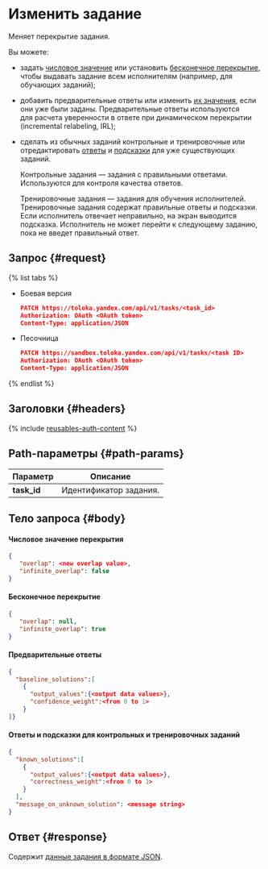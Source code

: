# Изменить задание

Меняет перекрытие задания.

Вы можете:
 
- задать [числовое значение](create-task.md#overlap) или установить [бесконечное перекрытие](create-task.md#infinite), чтобы выдавать задание всем исполнителям (например, для обучающих заданий);
- добавить предварительные ответы или изменить [их значения](create-task.md#baseline), если они уже были заданы.
  Предварительные ответы используются для расчета уверенности в ответе при динамическом перекрытии (incremental relabeling, IRL);
    
- сделать из обычных заданий контрольные и тренировочные или отредактировать [ответы](create-task.md) и [подсказки](create-task.md) для уже существующих заданий.
  
  Контрольные задания — задания с правильными ответами. Используются для контроля качества ответов.
    
  Тренировочные задания — задания для обучения исполнителей. Тренировочные задания содержат правильные ответы и подсказки. Если исполнитель отвечает неправильно, на экран выводится подсказка. Исполнитель не может перейти к следующему заданию, пока не введет правильный ответ.

## Запрос {#request}

{% list tabs %}

- Боевая версия

  ```json
  PATCH https://toloka.yandex.com/api/v1/tasks/<task_id>
  Authorization: OAuth <OAuth token>
  Content-Type: application/JSON
  ```

- Песочница

  ```json
  PATCH https://sandbox.toloka.yandex.com/api/v1/tasks/<task ID>
  Authorization: OAuth <OAuth token>
  Content-Type: application/JSON
  ```

{% endlist %}

## Заголовки {#headers}

{% include [reusables-auth-content](../_includes/reusables/id-reusables/auth-content.md) %}


## Path-параметры {#path-params}

Параметр | Описание
----- | -----
**task_id** | Идентификатор задания.


## Тело запроса {#body}

#### Числовое значение перекрытия

```json
{
   "overlap": <new overlap value>,
   "infinite_overlap": false
}
```

#### Бесконечное перекрытие

```json
{
   "overlap": null,
   "infinite_overlap": true
}
```

#### Предварительные ответы

```json
{
  "baseline_solutions":[
    {
      "output_values":{<output data values>},
      "confidence_weight":<from 0 to 1>
    }
]}
```

#### Ответы и подсказки для контрольных и тренировочных заданий

```json
{
  "known_solutions":[
    {
      "output_values":{<output data values>},
      "correctness_weight":<from 0 to 1>
    }
  ],
  "message_on_unknown_solution": <message string>
}
```

## Ответ {#response}

Содержит [данные задания в формате JSON](create-task.md#body).

